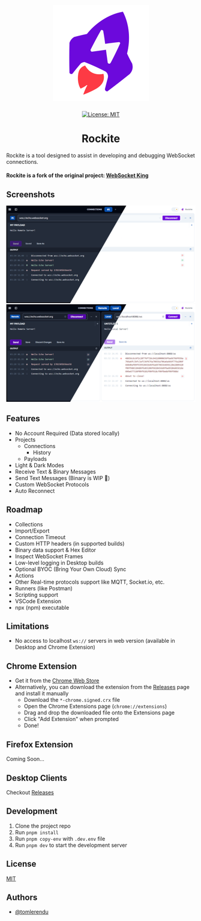 <div align="center">
  <picture>
    <source media="(prefers-color-scheme: dark)" srcset="/assets/images/rockite-dark.svg">
    <img alt="Rockite - Modern WebSockets Client" src="/assets/images/rockite-light.svg" width="256px">
  </picture>
</div>

###

<div align="center">

[![License: MIT](https://img.shields.io/badge/License-MIT-yellow.svg?style=flat-square)](https://opensource.org/licenses/MIT)

</div>

<h1 align="center">Rockite</h1>

Rockite is a tool designed to assist in developing and debugging WebSocket connections.

#### Rockite is a fork of the original project: [WebSocket King](https://github.com/tomlerendu/Websocket-King)

## Screenshots

![Rockite - First Look](/assets/images/screenshot-0.png)
![Rockite - Dual Pane](/assets/images/screenshot-1.png)

## Features

- No Account Required (Data stored locally)
- Projects
  - Connections
    - History
  - Payloads
- Light & Dark Modes
- Receive Text & Binary Messages
- Send Text Messages (Binary is WIP 🚧)
- Custom WebSocket Protocols
- Auto Reconnect

## Roadmap

- Collections
- Import/Export
- Connection Timeout
- Custom HTTP headers (in supported builds)
- Binary data support & Hex Editor
- Inspect WebSocket Frames
- Low-level logging in Desktop builds
- Optional BYOC (Bring Your Own Cloud) Sync
- Actions
- Other Real-time protocols support like MQTT, Socket.io, etc.
- Runners (like Postman)
- Scripting support
- VSCode Extension
- npx (npm) executable

## Limitations

- No access to localhost `ws://` servers in web version (available in Desktop and Chrome Extension)

## Chrome Extension

- Get it from the [Chrome Web Store](https://chrome.google.com/webstore/detail/ajlfbfcpbnkjhmbpbdagjfnlmgcikmgg)
- Alternatively, you can download the extension from the [Releases](https://github.com/psyirius/Rockite/releases) page and install it manually
  - Download the `*-chrome.signed.crx` file
  - Open the Chrome Extensions page (`chrome://extensions`)
  - Drag and drop the downloaded file onto the Extensions page
  - Click "Add Extension" when prompted
  - Done!

## Firefox Extension

Coming Soon...

## Desktop Clients

Checkout [Releases](https://github.com/psyirius/Rockite/releases)

## Development

1. Clone the project repo
2. Run `pnpm install`
3. Run `pnpm copy-env` with `.dev.env` file
4. Run `pnpm dev` to start the development server

## License

[MIT](https://choosealicense.com/licenses/mit/)


## Authors

- [@tomlerendu](https://www.github.com/tomlerendu)

